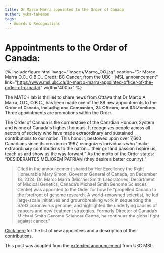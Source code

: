 ```yaml
---
title: Dr Marco Marra appointed to the Order of Canada
author: yuka-takemon
tags:
  - Awards & Recognitions
---
```


# Appointments to the Order of Canada:

{%
  include figure.html
  image="images/Marco_OC.jpg"
  caption="Dr Marco Marra O.C., O.B.C.. Credit: BC Cancer; from the UBC - MSL announcement"
  link="https://www.msl.ubc.ca/dr-marco-marra-appointed-officer-of-the-order-of-canada/"
  width="400px"
%}

The MATCH lab is thrilled to share news from Ottawa that Dr Marco A Marra, O.C., O.B.C., has been made one of the 88 new appointments to the Order of Canada, including one Companion, 24 Officers, and 63 Members. Three appointments are promotions within the Order.

The Order of Canada is the cornerstone of the Canadian Honours System and is one of Canada's highest honours. It recognizes people across all sectors of society who have made extraordinary and sustained contributions to our nation. This honour, bestowed upon over 7,600 Canadians since its creation in 1967, recognizes individuals who “make extraordinary contributions to the nation… their grit and passion inspire us, teach us and show us the way forward.” As the motto of the Order states: “DESIDERANTES MELIOREM PATRIAM (they desire a better country).”

> Cited in the announcement shared by Her Excellency the Right Honourable Mary Simon, Governor General of Canada, on December 18, 2024, 
> Dr. Marco Marra (Michael Smith Laboratories, Department of Medical Genetics, Canada’s Michael Smith Genome Sciences Centre) was 
> appointed to the Order for how he “propelled Canada to the forefront of genome research. A world-renowned scientist, he led 
> large-scale initiatives and groundbreaking work in sequencing the SARS coronavirus genome, and highlighted the underlying causes of 
> cancers and new treatment strategies. Formerly Director of Canada’s Michael Smith Genome Sciences Centre, he continues the global 
> fight against cancer.”

[Click here](https://www.gg.ca/en/appointments-order-canada-december-2024#:~:text=Marco%20Antonio%20Marra%2C%20O.C.%2C%20O.B.C.) for the list of new appointees and a description of their contributions.

This post was adapted from the [extended announcement](https://www.msl.ubc.ca/dr-marco-marra-appointed-officer-of-the-order-of-canada/) from UBC MSL.